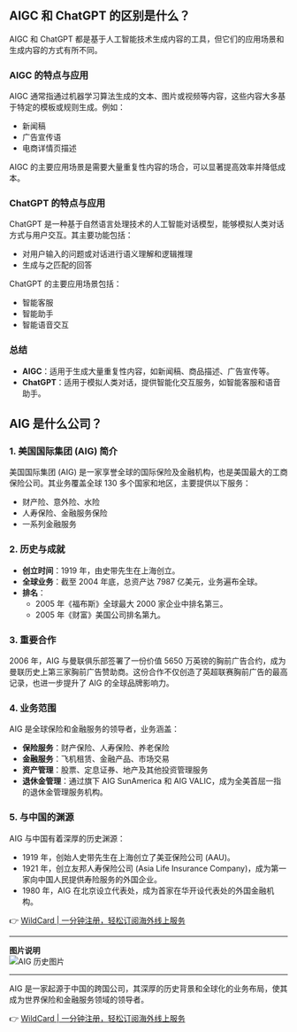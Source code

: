 ## AIGC 和 ChatGPT 的区别是什么？

AIGC 和 ChatGPT 都是基于人工智能技术生成内容的工具，但它们的应用场景和生成内容的方式有所不同。

### AIGC 的特点与应用
AIGC 通常指通过机器学习算法生成的文本、图片或视频等内容，这些内容大多基于特定的模板或规则生成。例如：
- 新闻稿
- 广告宣传语
- 电商详情页描述

AIGC 的主要应用场景是需要大量重复性内容的场合，可以显著提高效率并降低成本。

### ChatGPT 的特点与应用
ChatGPT 是一种基于自然语言处理技术的人工智能对话模型，能够模拟人类对话方式与用户交互。其主要功能包括：
- 对用户输入的问题或对话进行语义理解和逻辑推理
- 生成与之匹配的回答

ChatGPT 的主要应用场景包括：
- 智能客服
- 智能助手
- 智能语音交互

### 总结
- **AIGC**：适用于生成大量重复性内容，如新闻稿、商品描述、广告宣传等。
- **ChatGPT**：适用于模拟人类对话，提供智能化交互服务，如智能客服和语音助手。

## AIG 是什么公司？

### 1. 美国国际集团 (AIG) 简介
美国国际集团 (AIG) 是一家享誉全球的国际保险及金融机构，也是美国最大的工商保险公司。其业务覆盖全球 130 多个国家和地区，主要提供以下服务：
- 财产险、意外险、水险
- 人寿保险、金融服务保险
- 一系列金融服务

### 2. 历史与成就
- **创立时间**：1919 年，由史带先生在上海创立。
- **全球业务**：截至 2004 年底，总资产达 7987 亿美元，业务遍布全球。
- **排名**：
  - 2005 年《福布斯》全球最大 2000 家企业中排名第三。
  - 2005 年《财富》美国公司排名第九。

### 3. 重要合作
2006 年，AIG 与曼联俱乐部签署了一份价值 5650 万英镑的胸前广告合约，成为曼联历史上第三家胸前广告赞助商。这份合作不仅创造了英超联赛胸前广告的最高记录，也进一步提升了 AIG 的全球品牌影响力。

### 4. 业务范围
AIG 是全球保险和金融服务的领导者，业务涵盖：
- **保险服务**：财产保险、人寿保险、养老保险
- **金融服务**：飞机租赁、金融产品、市场交易
- **资产管理**：股票、定息证券、地产及其他投资管理服务
- **退休金管理**：通过旗下 AIG SunAmerica 和 AIG VALIC，成为全美首屈一指的退休金管理服务机构。

### 5. 与中国的渊源
AIG 与中国有着深厚的历史渊源：
- 1919 年，创始人史带先生在上海创立了美亚保险公司 (AAU)。
- 1921 年，创立友邦人寿保险公司 (Asia Life Insurance Company)，成为第一家向中国人民提供寿险服务的外国企业。
- 1980 年，AIG 在北京设立代表处，成为首家在华开设代表处的外国金融机构。

👉 [WildCard | 一分钟注册，轻松订阅海外线上服务](https://bit.ly/bewildcard)

---

**图片说明**  
![AIG 历史图片](http://tuxianggu.6m.cn/thumb/uploads/2020-04-30/cca48d74c9362789b3c6829f0986bdb0.jpg)

---

AIG 是一家起源于中国的跨国公司，其深厚的历史背景和全球化的业务布局，使其成为世界保险和金融服务领域的领导者。

👉 [WildCard | 一分钟注册，轻松订阅海外线上服务](https://bit.ly/bewildcard)
